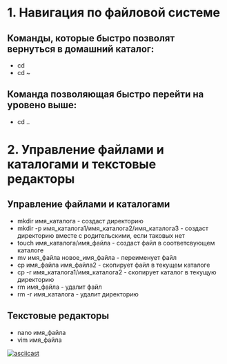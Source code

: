 # 1. Навигация по файловой системе

## Команды, которые быстро позволят вернуться в домашний каталог:

- cd
- cd ~

## Команда позволяющая быстро перейти на уровено выше:

- cd ..

# 2. Управление файлами и каталогами и текстовые редакторы

## Управление файлами и каталогами

- mkdir имя_каталога - создаст директорию
- mkdir -p имя_каталога1/имя_каталога2/имя_каталога3 - создаст директорию вместе с родительскими, если таковых нет
- touch имя_каталога/имя_файла - создаст файл в соответсвующем каталоге
- mv имя_файла новое_имя_файла - переименует файл 
- cp имя_файла имя_файла2 - скопирует файл в текущем каталоге
- cp -r имя_каталога1/имя_каталога2 - скопирует каталог в текущую директорию
- rm имя_файла - удалит файл
- rm -r имя_каталога - удалит директорию

## Текстовые редакторы

- nano имя_файла
- vim имя_файла

[![asciicast](https://asciinema.org/a/7UD9gUDqNi8xpl59cUKl5JJeO.svg)](https://asciinema.org/a/7UD9gUDqNi8xpl59cUKl5JJeO)
